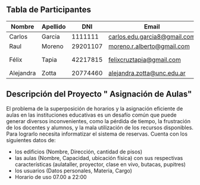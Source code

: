 ## Tabla de Participantes

| Nombre | Apellido | DNI | Email | Link_Git_Hub |
|---|---|---|---|---|
| Carlos | Garcia | 1111111 | carlos.edu.garcia8@gmail.com | https://github.com/douglasg14b |
| Raul | Moreno | 29201107 | moreno.r.alberto@gmail.com | https://github.com/morenoh149 |
| Félix | Tapia | 42217815 | felixcruztapia@gmail.com | https://github.com/apache/felix-dev |
| Alejandra | Zotta | 20774460 | alejandra.zotta@unc.edu.ar | https://github.com/alexattia |

## Descripción del Proyecto " Asignación de Aulas"
El problema de la superposición de horarios y la asignación eficiente de aulas en las instituciones educativas es un desafío común que puede generar diversos inconvenientes, como la pérdida de tiempo, la frustración de los docentes y alumnos, y la mala utilización de los recursos disponibles. 
Para lograrlo necesita informatizar el sistema de reservas. Cuenta con los siguientes  datos de:
* los edificios (Nombre, Dirección, cantidad de pisos)
* las aulas (Nombre, Capacidad, ubicación física) con sus respectivas características (aulataller, proyector, clase en vivo, butacas, pupitres)
* los usuarios (Datos personales, Materia, Cargo)
* Horario de uso 07.00 a 22:00
